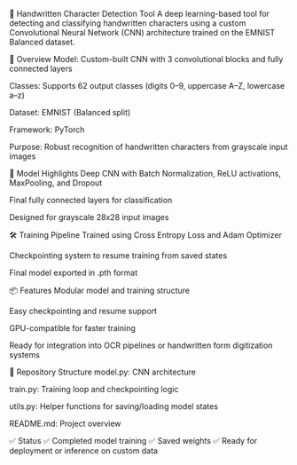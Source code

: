 📝 Handwritten Character Detection Tool
A deep learning-based tool for detecting and classifying handwritten characters using a custom Convolutional Neural Network (CNN) architecture trained on the EMNIST Balanced dataset.

🚀 Overview
Model: Custom-built CNN with 3 convolutional blocks and fully connected layers

Classes: Supports 62 output classes (digits 0–9, uppercase A–Z, lowercase a–z)

Dataset: EMNIST (Balanced split)

Framework: PyTorch

Purpose: Robust recognition of handwritten characters from grayscale input images

🧠 Model Highlights
Deep CNN with Batch Normalization, ReLU activations, MaxPooling, and Dropout

Final fully connected layers for classification

Designed for grayscale 28x28 input images

🛠️ Training Pipeline
Trained using Cross Entropy Loss and Adam Optimizer

Checkpointing system to resume training from saved states

Final model exported in .pth format

📦 Features
Modular model and training structure

Easy checkpointing and resume support

GPU-compatible for faster training

Ready for integration into OCR pipelines or handwritten form digitization systems

📁 Repository Structure
model.py: CNN architecture

train.py: Training loop and checkpointing logic

utils.py: Helper functions for saving/loading model states

README.md: Project overview

✅ Status
✅ Completed model training
✅ Saved weights
✅ Ready for deployment or inference on custom data

